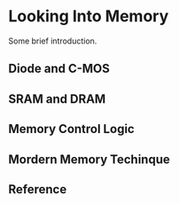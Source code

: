 # Looking Into Memory 

Some brief introduction.

## Diode and C-MOS

## SRAM and DRAM

## Memory Control Logic

## Mordern Memory Techinque

## Reference 
